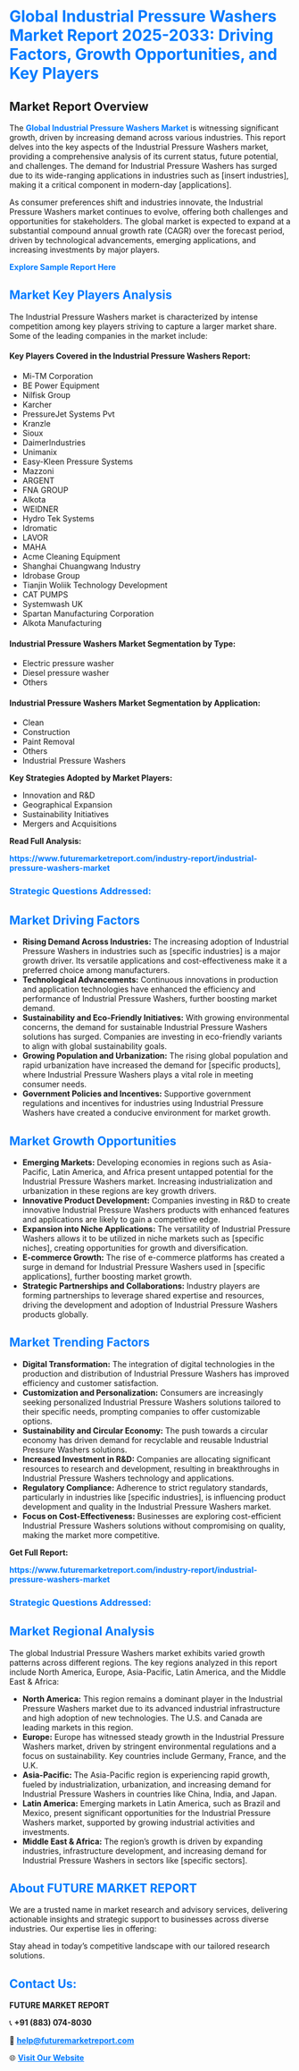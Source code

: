 <h1 style="color: #007BFF;">Global Industrial Pressure Washers Market Report 2025-2033: Driving Factors, Growth Opportunities, and Key Players</h1>

<section id="overview">
<h2>Market Report Overview</h2>
<p>The <a href="https://www.futuremarketreport.com/industry-report/industrial-pressure-washers-market" style="color: #007BFF; text-decoration: none;"><strong>Global Industrial Pressure Washers Market</strong></a> is witnessing significant growth, driven by increasing demand across various industries. This report delves into the key aspects of the Industrial Pressure Washers market, providing a comprehensive analysis of its current status, future potential, and challenges. The demand for Industrial Pressure Washers has surged due to its wide-ranging applications in industries such as [insert industries], making it a critical component in modern-day [applications].</p>
<p>As consumer preferences shift and industries innovate, the Industrial Pressure Washers market continues to evolve, offering both challenges and opportunities for stakeholders. The global market is expected to expand at a substantial compound annual growth rate (CAGR) over the forecast period, driven by technological advancements, emerging applications, and increasing investments by major players.</p>
</section>

<section id="overview">
<p><a href="https://www.futuremarketreport.com/request-sample/reportId=124374" style="color: #007BFF; text-decoration: none;"><strong>Explore Sample Report Here</strong></a></p>
</section>

<section id="key-players">
<h2 style="color: #007BFF;">Market Key Players Analysis</h2>
<p>The Industrial Pressure Washers market is characterized by intense competition among key players striving to capture a larger market share. Some of the leading companies in the market include:</p>
<h4>Key Players Covered in the Industrial Pressure Washers Report:</h4>
<ul><li>Mi-TM Corporation</li><li>BE Power Equipment</li><li>Nilfisk Group</li><li>Karcher</li><li>PressureJet Systems Pvt</li><li>Kranzle</li><li>Sioux</li><li>DaimerIndustries</li><li>Unimanix</li><li>Easy-Kleen Pressure Systems</li><li>Mazzoni</li><li>ARGENT</li><li>FNA GROUP</li><li>Alkota</li><li>WEIDNER</li><li>Hydro Tek Systems</li><li>Idromatic</li><li>LAVOR</li><li>MAHA</li><li>Acme Cleaning Equipment</li><li>Shanghai Chuangwang Industry</li><li>Idrobase Group</li><li>Tianjin Woliik Technology Development</li><li>CAT PUMPS</li><li>Systemwash UK</li><li>Spartan Manufacturing Corporation</li><li>Alkota Manufacturing</li></ul>
<h4>Industrial Pressure Washers Market Segmentation by Type:</h4>
<ul><li>Electric pressure washer</li><li>Diesel pressure washer</li><li>Others</li></ul>

<h4>Industrial Pressure Washers Market Segmentation by Application:</h4>
<ul><li>Clean</li><li>Construction</li><li>Paint Removal</li><li>Others</li><li>Industrial Pressure Washers</li></ul>
<p><strong>Key Strategies Adopted by Market Players:</strong></p>
<ul>
<li>Innovation and R&D</li>
<li>Geographical Expansion</li>
<li>Sustainability Initiatives</li>
<li>Mergers and Acquisitions</li>
</ul>
</section>

<section>
<p><strong>Read Full Analysis: </strong></p><a href="https://www.futuremarketreport.com/industry-report/industrial-pressure-washers-market" style="color: #007BFF; text-decoration: none;"><strong>https://www.futuremarketreport.com/industry-report/industrial-pressure-washers-market</strong></a>
<h3 style="color: #007BFF;">Strategic Questions Addressed:</h3>
</section>

<section id="driving-factors">
<h2 style="color: #007BFF;">Market Driving Factors</h2>
<ul>
<li><strong>Rising Demand Across Industries:</strong> The increasing adoption of Industrial Pressure Washers in industries such as [specific industries] is a major growth driver. Its versatile applications and cost-effectiveness make it a preferred choice among manufacturers.</li>
<li><strong>Technological Advancements:</strong> Continuous innovations in production and application technologies have enhanced the efficiency and performance of Industrial Pressure Washers, further boosting market demand.</li>
<li><strong>Sustainability and Eco-Friendly Initiatives:</strong> With growing environmental concerns, the demand for sustainable Industrial Pressure Washers solutions has surged. Companies are investing in eco-friendly variants to align with global sustainability goals.</li>
<li><strong>Growing Population and Urbanization:</strong> The rising global population and rapid urbanization have increased the demand for [specific products], where Industrial Pressure Washers plays a vital role in meeting consumer needs.</li>
<li><strong>Government Policies and Incentives:</strong> Supportive government regulations and incentives for industries using Industrial Pressure Washers have created a conducive environment for market growth.</li>
</ul>
</section>

<section id="growth-opportunities">
<h2 style="color: #007BFF;">Market Growth Opportunities</h2>
<ul>
<li><strong>Emerging Markets:</strong> Developing economies in regions such as Asia-Pacific, Latin America, and Africa present untapped potential for the Industrial Pressure Washers market. Increasing industrialization and urbanization in these regions are key growth drivers.</li>
<li><strong>Innovative Product Development:</strong> Companies investing in R&D to create innovative Industrial Pressure Washers products with enhanced features and applications are likely to gain a competitive edge.</li>
<li><strong>Expansion into Niche Applications:</strong> The versatility of Industrial Pressure Washers allows it to be utilized in niche markets such as [specific niches], creating opportunities for growth and diversification.</li>
<li><strong>E-commerce Growth:</strong> The rise of e-commerce platforms has created a surge in demand for Industrial Pressure Washers used in [specific applications], further boosting market growth.</li>
<li><strong>Strategic Partnerships and Collaborations:</strong> Industry players are forming partnerships to leverage shared expertise and resources, driving the development and adoption of Industrial Pressure Washers products globally.</li>
</ul>
</section>

<section id="trending-factors">
<h2 style="color: #007BFF;">Market Trending Factors</h2>
<ul>
<li><strong>Digital Transformation:</strong> The integration of digital technologies in the production and distribution of Industrial Pressure Washers has improved efficiency and customer satisfaction.</li>
<li><strong>Customization and Personalization:</strong> Consumers are increasingly seeking personalized Industrial Pressure Washers solutions tailored to their specific needs, prompting companies to offer customizable options.</li>
<li><strong>Sustainability and Circular Economy:</strong> The push towards a circular economy has driven demand for recyclable and reusable Industrial Pressure Washers solutions.</li>
<li><strong>Increased Investment in R&D:</strong> Companies are allocating significant resources to research and development, resulting in breakthroughs in Industrial Pressure Washers technology and applications.</li>
<li><strong>Regulatory Compliance:</strong> Adherence to strict regulatory standards, particularly in industries like [specific industries], is influencing product development and quality in the Industrial Pressure Washers market.</li>
<li><strong>Focus on Cost-Effectiveness:</strong> Businesses are exploring cost-efficient Industrial Pressure Washers solutions without compromising on quality, making the market more competitive.</li>
</ul>
</section>

<section>
<p><strong>Get Full Report: </strong></p><a href="https://www.futuremarketreport.com/industry-report/industrial-pressure-washers-market" style="color: #007BFF; text-decoration: none;"><strong>https://www.futuremarketreport.com/industry-report/industrial-pressure-washers-market</strong></a>
<h3 style="color: #007BFF;">Strategic Questions Addressed:</h3>
</section>


<section id="regional-analysis">
<h2 style="color: #007BFF;">Market Regional Analysis</h2>
<p>The global Industrial Pressure Washers market exhibits varied growth patterns across different regions. The key regions analyzed in this report include North America, Europe, Asia-Pacific, Latin America, and the Middle East & Africa:</p>
<ul>
<li><strong>North America:</strong> This region remains a dominant player in the Industrial Pressure Washers market due to its advanced industrial infrastructure and high adoption of new technologies. The U.S. and Canada are leading markets in this region.</li>
<li><strong>Europe:</strong> Europe has witnessed steady growth in the Industrial Pressure Washers market, driven by stringent environmental regulations and a focus on sustainability. Key countries include Germany, France, and the U.K.</li>
<li><strong>Asia-Pacific:</strong> The Asia-Pacific region is experiencing rapid growth, fueled by industrialization, urbanization, and increasing demand for Industrial Pressure Washers in countries like China, India, and Japan.</li>
<li><strong>Latin America:</strong> Emerging markets in Latin America, such as Brazil and Mexico, present significant opportunities for the Industrial Pressure Washers market, supported by growing industrial activities and investments.</li>
<li><strong>Middle East & Africa:</strong> The region’s growth is driven by expanding industries, infrastructure development, and increasing demand for Industrial Pressure Washers in sectors like [specific sectors].</li>
</ul>
</section>

<footer>
<h2 style="color: #007BFF;">About FUTURE MARKET REPORT</h2>
<p>We are a trusted name in market research and advisory services, delivering actionable insights and strategic support to businesses across diverse industries. Our expertise lies in offering:</p>

<p>Stay ahead in today’s competitive landscape with our tailored research solutions.</p>

<h2 style="color: #007BFF;">Contact Us:</h2>
<p><strong>FUTURE MARKET REPORT</strong></p>
<p>📞 <strong>+91 (883) 074-8030</strong></p>
<p>📧 <strong><a href="mailto:help@futuremarketreport.com" style="color: #007BFF;">help@futuremarketreport.com</a></strong></p>
<p>🌐 <strong><a href="https://www.futuremarketreport.com/" style="color: #007BFF;">Visit Our Website</a></strong></p>
</footer>